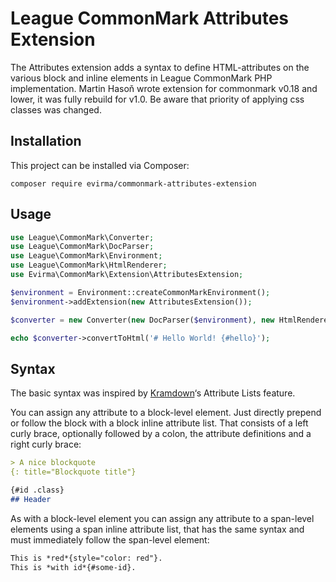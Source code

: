League CommonMark Attributes Extension
======================================

The Attributes extension adds a syntax to define HTML-attributes on the various block and inline elements in League CommonMark PHP implementation.
Martin Hasoň wrote extension for commonmark v0.18 and lower, it was fully rebuild for v1.0. Be aware that priority of applying css classes was changed.

Installation
------------

This project can be installed via Composer:

    composer require evirma/commonmark-attributes-extension
    
Usage
-----

```php
use League\CommonMark\Converter;
use League\CommonMark\DocParser;
use League\CommonMark\Environment;
use League\CommonMark\HtmlRenderer;
use Evirma\CommonMark\Extension\AttributesExtension;

$environment = Environment::createCommonMarkEnvironment();
$environment->addExtension(new AttributesExtension());

$converter = new Converter(new DocParser($environment), new HtmlRenderer($environment));

echo $converter->convertToHtml('# Hello World! {#hello}');
```

Syntax
------

The basic syntax was inspired by [Kramdown](http://kramdown.gettalong.org/syntax.html#attribute-list-definitions)‘s Attribute Lists feature.

You can assign any attribute to a block-level element. Just directly prepend or follow the block with a block inline attribute list.
That consists of a left curly brace, optionally followed by a colon, the attribute definitions and a right curly brace:

```markdown
> A nice blockquote
{: title="Blockquote title"}

{#id .class}
## Header
```

As with a block-level element you can assign any attribute to a span-level elements using a span inline attribute list,
that has the same syntax and must immediately follow the span-level element:

```markdown
This is *red*{style="color: red"}.
This is *with id*{#some-id}.

```
